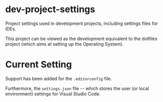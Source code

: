 # dev-project-settings

Project settings used in development projects, including settings files for IDEs.

This project can be viewed as the development equivalent to the dotfiles project (which aims at setting up the Operating System).

# Current Setting

Support has been added for the `.editorconfig` file.

Furthermore, the `settings.json` file -- which stores the user (or local environment) settings for Visual Studio Code.
